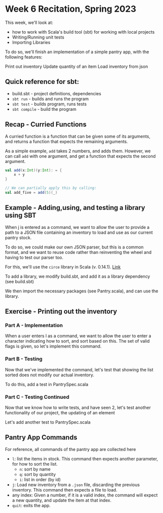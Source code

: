 # Week 6 Recitation, Spring 2023

This week, we'll look at:
- how to work with Scala's build tool (sbt) for working with local projects
- Writing/Running unit tests
- Importing Libraries

To do so, we'll finish an implementation of a simple pantry app,
with the following features:

Print out inventory
Update quantity of an item
Load inventory from json

## Quick reference for sbt:

- build.sbt - project definitions, dependencies
- `sbt run` - builds and runs the program
- `sbt test` - builds program, runs tests
- `sbt compile` - build the program

## Recap - Curried Functions

A curried function is a function that can be given some of its arguments, and returns a function that expects the remaining arguments.

As a simple example, `add` takes 2 numbers, and adds them. However, we can call `add` with one argument, and get a function that expects the second argument.

```scala 
val add(x:Int)(y:Int): = {
    x + y
}

// We can partially apply this by calling:
val add_five = add(5)(_)
```

## Example - Adding,using, and testing a library using SBT

When j is entered as a command, we want to allow the user to provide a path to a JSON file containing an inventory to load and use as our current pantry stock. 

To do so, we could make our own JSON parser, but this is a common format, and we want to reuse code rather than reinventing the wheel and having to test our parser too.

For this, we'll use the `circe` library in Scala (v. 0.14.1). [Link](https://circe.github.io/circe/)

To add a library, we modify build.sbt, and add it as a library dependency (see build.sbt)

We then import the necessary packages (see Pantry.scala), and can use the library.

## Exercise - Printing out the inventory

### Part A - Implementation
When a user enters l as a command, we want to allow the user to enter a character indicating how to sort, and sort based on this.
The set of valid flags is given, so let's implement this command.

### Part B - Testing
Now that we've implemented the command, let's test that showing the list sorted does not modify our actual inventory.

To do this, add a test in PantrySpec.scala

### Part C - Testing Continued

Now that we know how to write tests, and have seen 2, let's test another functionality of our project, the updating of an element

Let's add another test to PantrySpec.scala


## Pantry App Commands
For reference, all commands of the pantry app are collected here

- `l`: list the items in stock. This command then expects another parameter, for how to sort the list.
    - `n`: sort by name
    - `q`: sort by quantity
    - `i`: list in order (by id)
- `j`: Load new inventory from a `.json` file, discarding the previous inventory. This command then expects a file to load.
- any index: Given a number, if it is a valid index, the command will expect a new quantity, and update the item at that index.
- `quit`: exits the app.